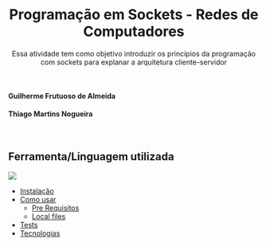 <h1 align="center">Programação em Sockets - Redes de Computadores</h1>
<p align="center">Essa atividade tem como objetivo introduzir os princípios da programação com sockets para explanar a arquitetura cliente-servidor</p>
</br>
<h4>Guilherme Frutuoso de Almeida</h4>
<h4>Thiago Martins Nogueira</h4>
</br>
<h2>Ferramenta/Linguagem utilizada</h2>
<img src="https://img.shields.io/badge/Python-3776AB?style=for-the-badge&logo=python&logoColor=white"/>

<!--ts-->
   * [Instalação](#instalacao)
   * [Como usar](#como-usar)
      * [Pre Requisitos](#pre-requisitos)
      * [Local files](#local-files)
   * [Tests](#testes)
   * [Tecnologias](#tecnologias)
<!--te-->

